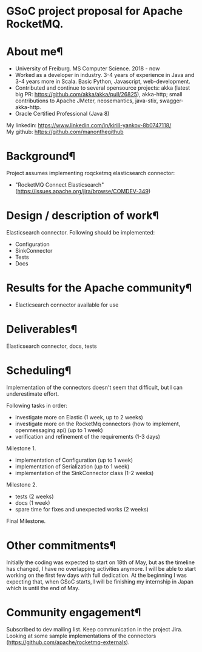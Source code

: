 # GSoC project proposal for Apache RocketMQ.
# About me¶
 - University of Freiburg. MS Computer Science. 2018 - now 
 - Worked as a developer in industry. 3-4 years of experience in Java and 3-4 years more in Scala. Basic Python, Javascript, web-development. 
 - Contributed and continue to several opensource projects: akka (latest big PR: https://github.com/akka/akka/pull/26825), akka-http; small contributions to Apache JMeter, neosemantics, java-stix, swagger-akka-http. 
 - Oracle Certified Professional (Java 8)
 
My linkedin: https://www.linkedin.com/in/kirill-yankov-8b0747118/  
My github: https://github.com/manonthegithub
# Background¶
Project assumes implementing roqcketmq elasticsearch connector:
- "RocketMQ Connect Elasticsearch"(https://issues.apache.org/jira/browse/COMDEV-349)
# Design / description of work¶
Elasticsearch connector. Following should be implemented:
- Configuration
- SinkConnector
- Tests
- Docs
# Results for the Apache community¶
- Elacticsearch connector available for use
# Deliverables¶
Elasticsearch connector, docs, tests
# Scheduling¶
Implementation of the connectors doesn't seem that difficult, but I can underestimate effort.

Following tasks in order:  

- investigate more on Elastic (1 week, up to 2 weeks)
- investigate more on the RocketMq connectors (how to implement, openmessaging api) (up to 1 week)
- verification and refinement of the requirements (1-3 days)

Milestone 1. 

- implementation of Configuration (up to 1 week)
- implementation of Serialization (up to 1 week)
- implementation of the SinkConnector class (1-2 weeks)

Milestone 2.

- tests (2 weeks)
- docs (1 week)
- spare time for fixes and unexpected works (2 weeks)

Final Milestone.

# Other commitments¶
Initially the coding was expected to start on 18th of May, but as the timeline has changed, I have no overlapping activities anymore. I will be able to start working on the first few days with full dedication. At the beginning I was expecting that, when GSoC starts, I will be finishing my internship in Japan which is until the end of May.

# Community engagement¶
Subscribed to dev mailing list. Keep communication in the project Jira. Looking at some sample implementations of the connectors (https://github.com/apache/rocketmq-externals).

<!--In particular with Apache $Project, including project mailing lists, wikis, issue trackers, test systems.
This should show a rough understanding of working with open source communities. You should be engaged with the rest of the community both before coding start (e.g. to develop this proposal) and during the project.
Include any planned user testing, prototypes, code review.-->
